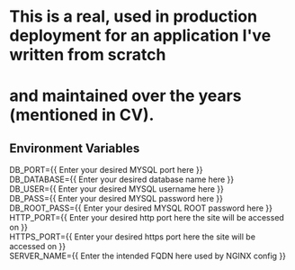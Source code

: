 # This is a real, used in production deployment for an application I've written from scratch
# and maintained over the years (mentioned in CV).

## Environment Variables

DB_PORT={{ Enter your desired MYSQL port here }}  
DB_DATABASE={{ Enter your desired database name here }}   
DB_USER={{ Enter your desired MYSQL username here }}  
DB_PASS={{ Enter your desired MYSQL password here }}  
DB_ROOT_PASS={{ Enter your desired MYSQL ROOT password here }}    
HTTP_PORT={{ Enter your desired http port here the site will be accessed on }}   
HTTPS_PORT={{ Enter your desired https port here the site will be accessed on }}   
SERVER_NAME={{ Enter the intended FQDN here used by NGINX config }}

